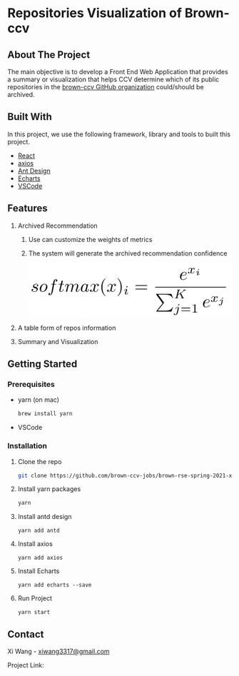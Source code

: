 # Repositories Visualization of Brown-ccv

## About The Project

The main objective is to develop a Front End Web Application that provides a summary or visualization that helps CCV determine which of its public repositories in the [brown-ccv GitHub organization](https://github.com/brown-ccv) could/should be archived. 

## Built With 

In this project, we use the following framework, library and tools to built this project.

* [React](https://reactjs.org/) 
* [axios](https://yarnpkg.com/package/axios) 
* [Ant Design](https://ant.design/) 
* [Echarts](https://echarts.apache.org/en/index.html)
* [VSCode](https://jquery.com)

## Features

1. Archived Recommendation

   1. Use can customize the weights of metrics

   2. The system will generate the archived recommendation confidence

      ![softmax](image/softmax.png)

      

2. A table form of repos information

3. Summary and Visualization

## Getting Started

### Prerequisites

* yarn (on mac)

  ```sh
  brew install yarn
  ```

* VSCode

### Installation

1. Clone the repo

   ```sh
   git clone https://github.com/brown-ccv-jobs/brown-rse-spring-2021-xidaniel.git
   ```

2. Install yarn packages

   ```sh
   yarn
   ```

3. Install antd design

   ```shell
   yarn add antd
   ```

4. Install axios

   ```shell
   yarn add axios
   ```

5. Install Echarts

   ```shell
   yarn add echarts --save
   ```

6. Run Project

   ```shell
   yarn start
   ```

## Contact

Xi Wang -  xiwang3317@gmail.com

Project Link: 

